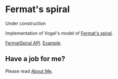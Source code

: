 ﻿# Fermat's spiral
Under construction

Implementation of Vogel's model of [Fermat's spiral](https://en.wikipedia.org/wiki/Fermat's_spiral).

[FermatSpiral API](https://raw.githack.com/anhr/fermatSpiral/master/jsdoc/index.html).
[Example](https://raw.githack.com/anhr/fermatSpiral/master/Examples/index.html).

 ## Have a job for me?
Please read [About Me](https://anhr.github.io/AboutMe/).
